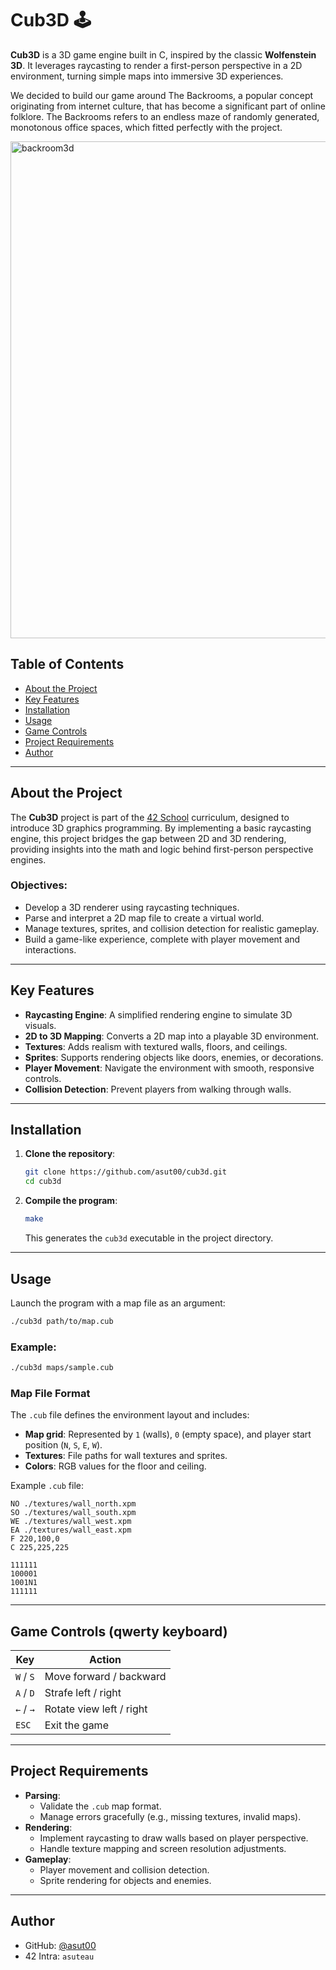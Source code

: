 # Cub3D 🕹️

**Cub3D** is a 3D game engine built in C, inspired by the classic **Wolfenstein 3D**. It leverages raycasting to render a first-person perspective in a 2D environment, turning simple maps into immersive 3D experiences.

We decided to build our game around The Backrooms, a popular concept originating from internet culture, that has become a significant part of online folklore. The Backrooms refers to an endless maze of randomly generated, monotonous office spaces, which fitted perfectly with the project.

<img width="795" alt="backroom3d" src="https://github.com/user-attachments/assets/af430012-6b21-408f-8183-06e858a1b2c1">

## Table of Contents

- [About the Project](#about-the-project)
- [Key Features](#key-features)
- [Installation](#installation)
- [Usage](#usage)
- [Game Controls](#game-controls)
- [Project Requirements](#project-requirements)
- [Author](#author)

---

## About the Project

The **Cub3D** project is part of the [42 School](https://42.fr/) curriculum, designed to introduce 3D graphics programming. By implementing a basic raycasting engine, this project bridges the gap between 2D and 3D rendering, providing insights into the math and logic behind first-person perspective engines.

### Objectives:
- Develop a 3D renderer using raycasting techniques.
- Parse and interpret a 2D map file to create a virtual world.
- Manage textures, sprites, and collision detection for realistic gameplay.
- Build a game-like experience, complete with player movement and interactions.

---

## Key Features

- **Raycasting Engine**: A simplified rendering engine to simulate 3D visuals.
- **2D to 3D Mapping**: Converts a 2D map into a playable 3D environment.
- **Textures**: Adds realism with textured walls, floors, and ceilings.
- **Sprites**: Supports rendering objects like doors, enemies, or decorations.
- **Player Movement**: Navigate the environment with smooth, responsive controls.
- **Collision Detection**: Prevent players from walking through walls.

---

## Installation

1. **Clone the repository**:
   ```bash
   git clone https://github.com/asut00/cub3d.git
   cd cub3d
   ```

2. **Compile the program**:
   ```bash
   make
   ```
   This generates the `cub3d` executable in the project directory.

---

## Usage

Launch the program with a map file as an argument:

```bash
./cub3d path/to/map.cub
```

### Example:

```bash
./cub3d maps/sample.cub
```

### Map File Format

The `.cub` file defines the environment layout and includes:
- **Map grid**: Represented by `1` (walls), `0` (empty space), and player start position (`N`, `S`, `E`, `W`).
- **Textures**: File paths for wall textures and sprites.
- **Colors**: RGB values for the floor and ceiling.

Example `.cub` file:

```plaintext
NO ./textures/wall_north.xpm
SO ./textures/wall_south.xpm
WE ./textures/wall_west.xpm
EA ./textures/wall_east.xpm
F 220,100,0
C 225,225,225

111111
100001
1001N1
111111
```

---

## Game Controls (qwerty keyboard)

| Key            | Action                      |
|-----------------|-----------------------------|
| `W` / `S`      | Move forward / backward     |
| `A` / `D`      | Strafe left / right         |
| `←` / `→`      | Rotate view left / right    |
| `ESC`          | Exit the game               |

---

## Project Requirements

- **Parsing**:
  - Validate the `.cub` map format.
  - Manage errors gracefully (e.g., missing textures, invalid maps).
- **Rendering**:
  - Implement raycasting to draw walls based on player perspective.
  - Handle texture mapping and screen resolution adjustments.
- **Gameplay**:
  - Player movement and collision detection.
  - Sprite rendering for objects and enemies.

---

## Author

- GitHub: [@asut00](https://github.com/asut00)  
- 42 Intra: `asuteau`
